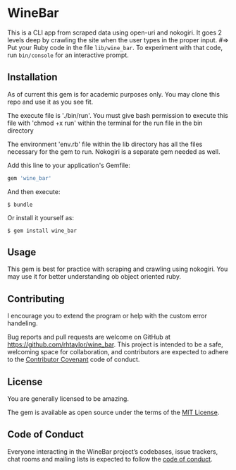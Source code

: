# WineBar
This is a CLI app from scraped data using open-uri and nokogiri. It goes 2 levels deep by crawling the site when the user types in the proper input. 
#=>
 Put your Ruby code in the file `lib/wine_bar`. To experiment with that code, run `bin/console` for an interactive prompt.



## Installation
As of current this gem is for academic purposes only. You may clone this repo and use it as you see fit. 

The execute file is './bin/run'. You must give bash permission to execute this file with 'chmod +x run' within the terminal for the run file in the bin directory 

The environment 'env.rb' file within the lib directory has all the files necessary for the gem to run. Nokogiri is a separate gem needed as well. 

Add this line to your application's Gemfile:


```ruby
gem 'wine_bar'
```

And then execute:

    $ bundle

Or install it yourself as:

    $ gem install wine_bar

## Usage

This gem is best for practice with scraping and crawling using nokogiri. You may use it for better understanding ob object oriented ruby. 

## Contributing
I encourage you to extend the program or help with the custom error handeling. 

Bug reports and pull requests are welcome on GitHub at https://github.com/rhtaylor/wine_bar. This project is intended to be a safe, welcoming space for collaboration, and contributors are expected to adhere to the [Contributor Covenant](http://contributor-covenant.org) code of conduct.

## License
You are generally licensed to be amazing. 

The gem is available as open source under the terms of the [MIT License](https://opensource.org/licenses/MIT).

## Code of Conduct

Everyone interacting in the WineBar project’s codebases, issue trackers, chat rooms and mailing lists is expected to follow the [code of conduct](https://github.com/[USERNAME]/wine_bar/blob/master/CODE_OF_CONDUCT.md).
